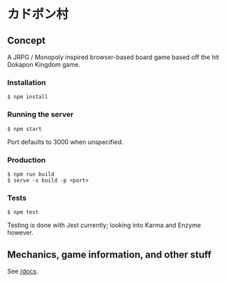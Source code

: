 カドポン村
==========

## Concept

A JRPG / Monopoly inspired browser-based board game based off the hit Dokapon Kingdom game.

### Installation

```
$ npm install
```

### Running the server

```
$ npm start
```
Port defaults to 3000 when unspecified.

### Production

```
$ npm run build
$ serve -s build -p <port>
```

### Tests

```
$ npm test
```
Testing is done with Jest currently; looking into Karma and Enzyme however.

## Mechanics, game information, and other stuff

See [/docs](../../tree/master/docs).
